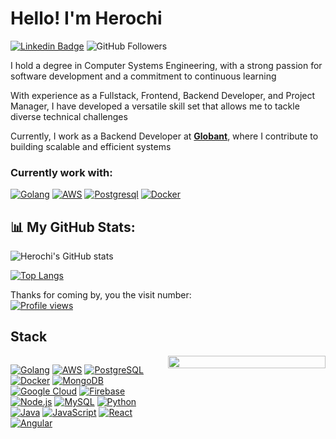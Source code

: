 # Hello! I'm Herochi
[![Linkedin Badge](https://img.shields.io/badge/-ricardochi-blue?style=flat&logo=Linkedin&logoColor=white&link=https://www.linkedin.com/in/ricardo-emmanuel-chi-flores-b11412211/)](https://www.linkedin.com/in/ricardo-emmanuel-chi-flores-b11412211/)
![GitHub Followers](https://img.shields.io/github/followers/herochi?style=social)

I hold a degree in Computer Systems Engineering, with a strong passion for software development and a commitment to continuous learning

With experience as a Fullstack, Frontend, Backend Developer, and Project Manager, I have developed a versatile skill set that allows me to tackle diverse technical challenges

Currently, I work as a Backend Developer at <b><a href="https://www.globant.com/" >Globant</a></b>, where I contribute to building scalable and efficient systems

<h3>  Currently work with: </h3>
<p>
  <a href="https://golang.google.cn/" ><img alt="Golang" src="https://img.shields.io/badge/Golang-007396?style=flat-square&logo=go&logoColor=white" /></a>
  <a href="https://aws.amazon.com/" ><img alt="AWS" src="https://img.shields.io/badge/AWS-232F3E?style=flat&logo=amazonwebservices&logoColor=white" /></a>
  <a href="https://www.postgresql.org/" ><img alt="Postgresql" src="https://img.shields.io/badge/postgresql-4169e1?style=flat-square&logo=postgresql&logoColor=white" /></a>
  <a href="https://www.docker.com/" ><img alt="Docker" src="https://img.shields.io/badge/-Docker-1a73e6?style=flat-square&logo=docker&logoColor=white" /></a>
</p>

## 📊 My GitHub Stats:

![Herochi's GitHub stats](https://github-readme-stats.vercel.app/api?username=herochi&show_icons=true&theme=radical&count_private=true)

[![Top Langs](https://github-readme-stats.vercel.app/api/top-langs/?username=herochi&layout=compact&theme=radical)](https://github.com/herochi)

Thanks for coming by, you the visit number:  
[![Profile views](https://komarev.com/ghpvc/?username=herochi&color=blueviolet&style=flat-square)](https://github.com/herochi)


## Stack

<div style="display: flex; align-items: flex-start;"> 
  <div style="flex: 1;">
    <!-- Stack de tecnologías -->
    <p align="left">
      <a href="https://golang.google.cn/"><img alt="Golang" src="https://img.shields.io/badge/Golang-007396?style=for-the-badge&logo=go&logoColor=white" /></a>
      <a href="https://aws.amazon.com/"><img alt="AWS" src="https://img.shields.io/badge/AWS-232F3E?style=for-the-badge&logo=amazonwebservices&logoColor=white" /></a>
      <a href="https://www.postgresql.org/"><img alt="PostgreSQL" src="https://img.shields.io/badge/PostgreSQL-4169e1?style=for-the-badge&logo=postgresql&logoColor=white" /></a>
      <a href="https://www.docker.com/"><img alt="Docker" src="https://img.shields.io/badge/Docker-1a73e6?style=for-the-badge&logo=docker&logoColor=white" /></a>
      <a href="https://www.mongodb.com/"><img alt="MongoDB" src="https://img.shields.io/badge/MongoDB-47A248?style=for-the-badge&logo=mongodb&logoColor=white" /></a>
      <a href="https://cloud.google.com/"><img alt="Google Cloud" src="https://img.shields.io/badge/Google_Cloud-1a73e8?style=for-the-badge&logo=google-cloud&logoColor=white" /></a>
      <a href="https://firebase.google.com/"><img alt="Firebase" src="https://img.shields.io/badge/Firebase-FFCA28?style=for-the-badge&logo=firebase&logoColor=white" /></a>
      <a href="https://nodejs.org/"><img alt="Node.js" src="https://img.shields.io/badge/Node.js-339933?style=for-the-badge&logo=node.js&logoColor=white" /></a>
      <a href="https://www.mysql.com/"><img alt="MySQL" src="https://img.shields.io/badge/MySQL-4479A1?style=for-the-badge&logo=mysql&logoColor=white" /></a>
      <a href="https://www.python.org/"><img alt="Python" src="https://img.shields.io/badge/Python-3776AB?style=for-the-badge&logo=python&logoColor=white" /></a>
      <a href="https://www.java.com/"><img alt="Java" src="https://img.shields.io/badge/Java-ED8B00?style=for-the-badge&logo=openjdk&logoColor=white" /></a>
      <a href="https://developer.mozilla.org/docs/Web/JavaScript"><img alt="JavaScript" src="https://img.shields.io/badge/JavaScript-F7DF1E?style=for-the-badge&logo=javascript&logoColor=black" /></a>
      <a href="https://reactjs.org/"><img alt="React" src="https://img.shields.io/badge/React-20232A?style=for-the-badge&logo=react&logoColor=61DAFB" /></a>
      <a href="https://angular.io/"><img alt="Angular" src="https://img.shields.io/badge/Angular-DD0031?style=for-the-badge&logo=angular&logoColor=white" /></a>
    </p>
  </div>
   <div style="flex: 1;">
    <a href="https://boletia.com/">
      <img src="https://user-images.githubusercontent.com/9059670/215300675-9dae9f85-f51f-4ba4-83df-b1712f149846.gif" width="100%" />
    </a>
  </div>
</div>
